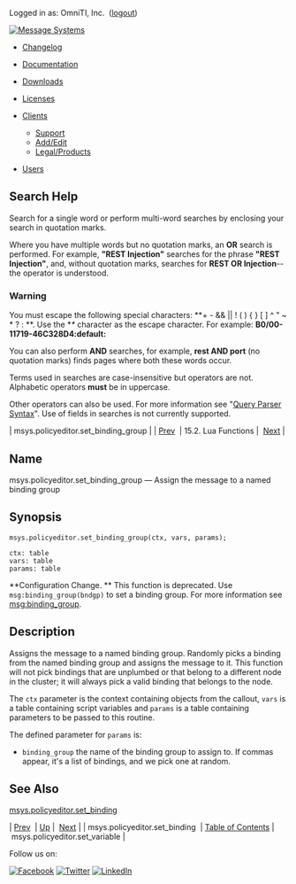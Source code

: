 Logged in as: OmniTI, Inc.  ([logout](https://support.messagesystems.com/logout.php))

[![Message Systems](https://support.messagesystems.com/images/ms-white205.png)](https://support.messagesystems.com/start.php) 

*   [Changelog](https://support.messagesystems.com/start.php?show=changelog)
*   [Documentation](https://support.messagesystems.com/docs/)
*   [Downloads](https://support.messagesystems.com/start.php)

*   [Licenses](https://support.messagesystems.com/license_summary.php)
*   <a href="">Clients</a>
    *   [Support](https://support.messagesystems.com/cs.php)
    *   [Add/Edit](https://support.messagesystems.com/edit_client.php)
    *   [Legal/Products](https://support.messagesystems.com/edit_products.php)
*   [Users](https://support.messagesystems.com/edit_customer.php)

## Search Help

Search for a single word or perform multi-word searches by enclosing your search in quotation marks.

Where you have multiple words but no quotation marks, an **OR** search is performed. For example, **"REST Injection"** searches for the phrase **"REST Injection"**, and, without quotation marks, searches for **REST OR Injection**--the operator is understood.

### Warning

You must escape the following special characters: **+ - && || ! ( ) { } [ ] ^ " ~ * ? : \**. Use the **\** character as the escape character. For example: **B0/00-11719-46C328D4\:default\:**

You can also perform **AND** searches, for example, **rest AND port** (no quotation marks) finds pages where both these words occur.

Terms used in searches are case-insensitive but operators are not. Alphabetic operators **must** be in uppercase.

Other operators can also be used. For more information see "[Query Parser Syntax](https://lucene.apache.org/core/old_versioned_docs/versions/3_0_0/queryparsersyntax.html)". Use of fields in searches is not currently supported.

| msys.policyeditor.set_binding_group |
| [Prev](lua.ref.msys.policyeditor.set_binding.php)  | 15.2. Lua Functions |  [Next](lua.ref.msys.policyeditor.set_variable.php) |

<a name="lua.ref.msys.policyeditor.set_binding_group"></a>
## Name

msys.policyeditor.set_binding_group — Assign the message to a named binding group

<a name="idp25067856"></a>
## Synopsis

`msys.policyeditor.set_binding_group(ctx, vars, params);`

```
ctx: table
vars: table
params: table
```

**Configuration Change. ** This function is deprecated. Use `msg:binding_group(bndgp)` to set a binding group. For more information see [msg:binding_group](lua.ref.msg_binding_group.php "msg:binding_group").

<a name="idp25073200"></a>
## Description

Assigns the message to a named binding group. Randomly picks a binding from the named binding group and assigns the message to it. This function will not pick bindings that are unplumbed or that belong to a different node in the cluster; it will always pick a valid binding that belongs to the node.

The `ctx` parameter is the context containing objects from the callout, `vars` is a table containing script variables and `params` is a table containing parameters to be passed to this routine.

The defined parameter for `params` is:

*   `binding_group` the name of the binding group to assign to. If commas appear, it's a list of bindings, and we pick one at random.

<a name="idp25079600"></a>
## See Also

[msys.policyeditor.set_binding](lua.ref.msys.policyeditor.set_binding.php "msys.policyeditor.set_binding")

| [Prev](lua.ref.msys.policyeditor.set_binding.php)  | [Up](lua.function.details.php) |  [Next](lua.ref.msys.policyeditor.set_variable.php) |
| msys.policyeditor.set_binding  | [Table of Contents](index.php) |  msys.policyeditor.set_variable |

Follow us on:

[![Facebook](https://support.messagesystems.com/images/icon-facebook.png)](http://www.facebook.com/messagesystems) [![Twitter](https://support.messagesystems.com/images/icon-twitter.png)](http://twitter.com/#!/MessageSystems) [![LinkedIn](https://support.messagesystems.com/images/icon-linkedin.png)](http://www.linkedin.com/company/message-systems)